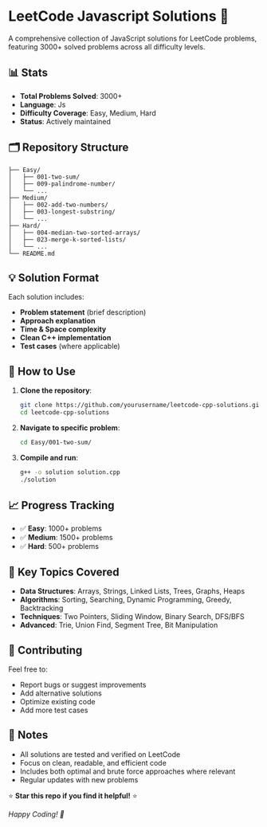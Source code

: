 # LeetCode Javascript Solutions 🚀

A comprehensive collection of JavaScript solutions for LeetCode problems, featuring 3000+ solved problems across all difficulty levels.

## 📊 Stats

- **Total Problems Solved**: 3000+
- **Language**: Js
- **Difficulty Coverage**: Easy, Medium, Hard
- **Status**: Actively maintained

## 🗂️ Repository Structure

```
├── Easy/
│   ├── 001-two-sum/
│   ├── 009-palindrome-number/
│   └── ...
├── Medium/
│   ├── 002-add-two-numbers/
│   ├── 003-longest-substring/
│   └── ...
├── Hard/
│   ├── 004-median-two-sorted-arrays/
│   ├── 023-merge-k-sorted-lists/
│   └── ...
└── README.md
```

## 💡 Solution Format

Each solution includes:
- **Problem statement** (brief description)
- **Approach explanation**
- **Time & Space complexity**
- **Clean C++ implementation**
- **Test cases** (where applicable)

## 🔧 How to Use

1. **Clone the repository**:
   ```bash
   git clone https://github.com/yourusername/leetcode-cpp-solutions.git
   cd leetcode-cpp-solutions
   ```

2. **Navigate to specific problem**:
   ```bash
   cd Easy/001-two-sum/
   ```

3. **Compile and run**:
   ```bash
   g++ -o solution solution.cpp
   ./solution
   ```

## 📈 Progress Tracking

- ✅ **Easy**: 1000+ problems
- ✅ **Medium**: 1500+ problems  
- ✅ **Hard**: 500+ problems

## 🎯 Key Topics Covered

- **Data Structures**: Arrays, Strings, Linked Lists, Trees, Graphs, Heaps
- **Algorithms**: Sorting, Searching, Dynamic Programming, Greedy, Backtracking
- **Techniques**: Two Pointers, Sliding Window, Binary Search, DFS/BFS
- **Advanced**: Trie, Union Find, Segment Tree, Bit Manipulation

## 🤝 Contributing

Feel free to:
- Report bugs or suggest improvements
- Add alternative solutions
- Optimize existing code
- Add more test cases

## 📝 Notes

- All solutions are tested and verified on LeetCode
- Focus on clean, readable, and efficient code
- Includes both optimal and brute force approaches where relevant
- Regular updates with new problems


⭐ **Star this repo if you find it helpful!** ⭐

*Happy Coding! 🎉*
